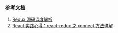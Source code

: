 ### 参考文档
1. [Redux 源码深度解析](https://juejin.im/post/5a52cfa151882573473d9868)
2. [React 实践心得：react-redux 之 connect 方法详解](http://taobaofed.org/blog/2016/08/18/react-redux-connect/)